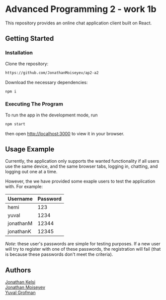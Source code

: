 # Advanced Programming 2 - work 1b

This repository provides an online chat application client built on React. 

## Getting Started

### Installation

Clone the repository: 
```bash
https://github.com/JonathanMoiseyev/ap2-a2
```

Download the necessary dependencies:
```bash
npm i
```

### Executing The Program

To run the app in the development mode, run
```bash
npm start
```
then open [http://localhost:3000](http://localhost:3000) to view it in your browser.

## Usage Example

Currently, the application only supports the wanted functionality if all users use the same device, and the same browser tabs, logging in, chatting, and logging out one at a time.

However, the we have provided some exaple users to test the application with. For example:

| Username | Password |
|----------|----------|
| hemi    | 123   |
| yuval    | 1234   |
| jonathanM    | 12344   |
| jonathanK    | 12345   |

*Note*: these user's passwords are simple for testing purposes. If a new user will try to register with one of these passwords, the registration will fail (that is because these passwords don't meet the criteria).

## Authors
[Jonathan Kelsi](https://github.com/JonathanKelsi)  
[Jonathan Moiseyev](https://github.com/JonathanMoiseyev)  
[Yuval Grofman](https://github.com/yuvalgrofman)